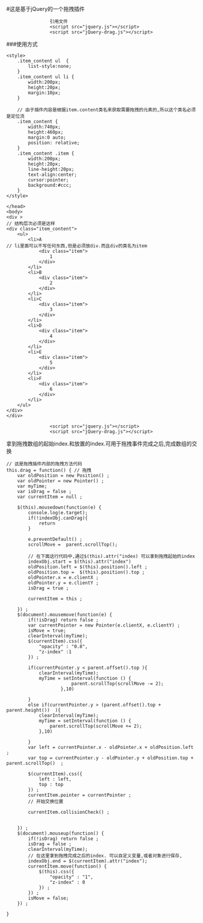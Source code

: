#这是基于jQuery的一个拖拽插件

					引用文件
					<script src="jquery.js"></script>
					<script src="jQuery-drag.js"></script>

###使用方式

   	<style>
        .item_content ul  {
            list-style:none;
        }
        .item_content ul li {
            width:200px;
            height:20px;
            margin:10px;
        }
    
    	// 由于插件内容是根据item.content类名来获取需要拖拽的元素的,所以这个类名必须是定位流
        .item_content {
            width:740px;
            height:460px;
            margin:0 auto;
            position: relative;
        }
        .item_content .item {
            width:200px;
            height:20px;
            line-height:20px;
            text-align:center;
            cursor:pointer;
            background:#ccc;
        }
    </style>
    
    </head>
    <body>
    <div >
    // 结构层次必须是这样
    <div class="item_content">
        <ul>
            <li>A 
    // li里面可以不写任何东西,但是必须放div.而且div的类名为item
                <div class="item">
                    1
                </div>
            </li>
            <li>B
                <div class="item">
                    2
                </div>
            </li>
            <li>C
                <div class="item">
                    3
                </div>
            </li>
            <li>D
                <div class="item">
                    4
                </div>
            </li>
            <li>E
                <div class="item">
                    5
                </div>
            </li>
            <li>F
                <div class="item">
                    6
                </div>
            </li>
        </ul>
    </div>
    </div>
    
    				<script src="jquery.js"></script>
    				<script src="jQuery-drag.js"></script>



拿到拖拽数组的起始index.和放置的index.可用于拖拽事件完成之后,完成数组的交换

```
// 这是拖拽插件内部的拖拽方法代码
this.drag = function() { // 拖拽
    var oldPosition = new Position() ;
    var oldPointer = new Pointer() ;
    var myTime;
    var isDrag = false ;
    var currentItem = null ;

    $(this).mousedown(function(e) {
        console.log(e.target);
        if(!indexObj.canDrag){
            return
        }

        e.preventDefault() ;
        scrollMove =  parent.scrollTop();
        
        // 在下面这行代码中,通过$(this).attr("index) 可以拿到拖拽起始的index
        indexObj.start = $(this).attr("index")
        oldPosition.left = $(this).position().left ;
        oldPosition.top =  $(this).position().top ;
        oldPointer.x = e.clientX ;
        oldPointer.y = e.clientY ;
        isDrag = true ;

        currentItem = this ;

    }) ;
    $(document).mousemove(function(e) {
        if(!isDrag) return false ;
        var currentPointer = new Pointer(e.clientX, e.clientY) ;
        isMove = true;
        clearInterval(myTime);
        $(currentItem).css({
            "opacity" : "0.8",
            "z-index" :1
        }) ;

        if(currentPointer.y < parent.offset().top ){
            clearInterval(myTime);
            myTime = setInterval(function () {
                        parent.scrollTop(scrollMove -= 2);
                    },10)

        }
        else if(currentPointer.y > (parent.offset().top + parent.height())  ){
            clearInterval(myTime);
            myTime = setInterval(function () {
                parent.scrollTop(scrollMove += 2);
            },10)

        }
        var left = currentPointer.x - oldPointer.x + oldPosition.left ;
        var top = currentPointer.y - oldPointer.y + oldPosition.top + parent.scrollTop()  ;

        $(currentItem).css({
            left : left,
            top : top
        }) ;
        currentItem.pointer = currentPointer ;
        // 开始交换位置

        currentItem.collisionCheck() ;


    }) ;
    $(document).mouseup(function() {
        if(!isDrag) return false ;
        isDrag = false ;
        clearInterval(myTime);
        // 在这里拿到拖拽完成之后的index. 可以自定义变量,或者对象进行保存,
        indexObj.end = $(currentItem).attr("index");
        currentItem.move(function() {
            $(this).css({
                "opacity" : "1",
                "z-index" : 0
            }) ;
        }) ;
        isMove = false;
    }) ;

}
```